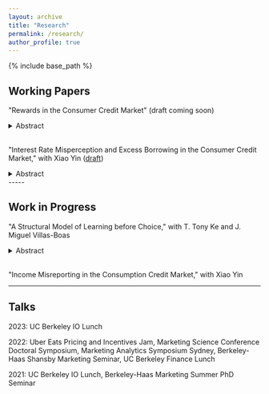 ```yaml
---
layout: archive
title: "Research"
permalink: /research/
author_profile: true
---
```


{% include base_path %}

Working Papers
-----
"Rewards in the Consumer Credit Market" (draft coming soon)
<details>
<summary>Abstract</summary>
<br>
(Preliminary) Many consumers use credit cards for perks and services. Combining consumer-level data, surveys, and a fuzzy regression discontinuity design, I identify the effect of reward availability on spending and redemption. Platinum-card reward availability causes consumers to increase reward-earning spending by 64 US dollars for a reward value of 15 dollars. Non-reward-earning spending rises by 54 dollars in the meantime, suggesting a positive spillover effect of rewards on other spending categories. Unplanned spending sheds light on the spillover effect: consumers think they could save 46 dollars from Platinum rewards and hence only foresee a spending increase of 17 out of the true 118 dollars..
<br>
<img src="/images/reward-rd.png" alt="Reward Effect using Fuzzy RD" width="800"/>
</details>
<br/>

"Interest Rate Misperception and Excess Borrowing in the Consumer Credit Market," with Xiao Yin ([draft](https://papers.ssrn.com/sol3/papers.cfm?abstract_id=4256372))
<details>
<summary>Abstract</summary>
<br>
Credit cards are usually advertised as financial products of conspicuous quality but with shrouded borrowing costs. We elicit consumer perceptions about the interest rate associated with credit-card borrowing. Combining bank account data and surveys, we find that consumers have very noisy perceptions about the true interest costs associated with credit card debt. Total borrowing decreases with perceived interest rates only for those with negative perception errors. Using an information treatment that informs the true costs of credit-card borrowing, we find that every percentage point decrease in the perceived rate increases borrowing by 143.1 US dollars.
<br>
<img src="/images/debt-bias.png" alt="Interest Rate Misperception and Debt" width="400"/>
<img src="/images/pr_revision.png" alt="Perceived Interest Rate Revision" width="400"/>
</details>
-----

Work in Progress
-----
"A Structural Model of Learning before Choice," with T. Tony Ke and J. Miguel Villas-Boas
<details>
<summary>Abstract</summary>
<br>
(Preliminary) Consumers usually sequentially gather information before purchase decisions. We consider a Bayesian decision-maker choosing two alternatives with uncertain payoffs where she decides the learning effort among the products as well as the optimal stopping time. We leverage a deep reinforcement learning algorithm, proximal policy optimization (PPO), to solve the Markov decision process and utilize the corresponding optimal control to estimate the structural parameters of a decision-maker. These processes are helpful for marketers to design and evaluate shopping platforms and advertising strategies.
<br>
<img src="/images/search-mdp.png" alt="Optimal Search Policy" width="800"/>
</details>
<br/>


"Income Misreporting in the Consumption Credit Market," with Xiao Yin

-----

Talks
-----
2023: UC Berkeley IO Lunch

2022: Uber Eats Pricing and Incentives Jam, Marketing Science Conference Doctoral Symposium, Marketing Analytics Symposium Sydney, Berkeley-Haas Shansby Marketing Seminar, UC Berkeley Finance Lunch

2021: UC Berkeley IO Lunch, Berkeley-Haas Marketing Summer PhD Seminar